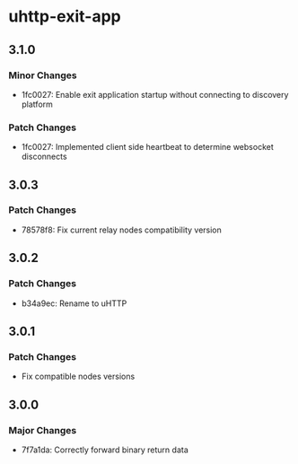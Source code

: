 # uhttp-exit-app

## 3.1.0

### Minor Changes

-   1fc0027: Enable exit application startup without connecting to discovery platform

### Patch Changes

-   1fc0027: Implemented client side heartbeat to determine websocket disconnects

## 3.0.3

### Patch Changes

-   78578f8: Fix current relay nodes compatibility version

## 3.0.2

### Patch Changes

-   b34a9ec: Rename to uHTTP

## 3.0.1

### Patch Changes

-   Fix compatible nodes versions

## 3.0.0

### Major Changes

-   7f7a1da: Correctly forward binary return data
